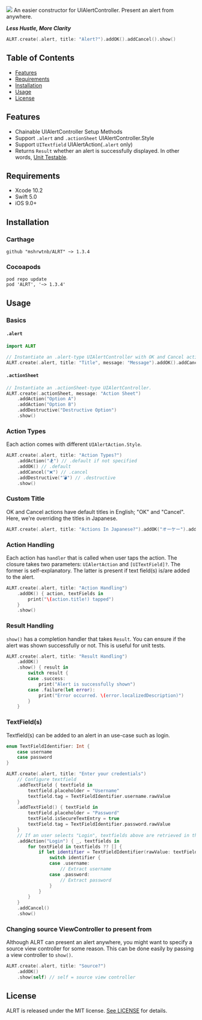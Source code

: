 <img src="https://raw.githubusercontent.com/wiki/mshrwtnb/ALRT/logobanner.png">
An easier constructor for UIAlertController. Present an alert from anywhere.

***Less Hustle, More Clarity***

```swift
ALRT.create(.alert, title: "Alert?").addOK().addCancel().show()
```
## Table of Contents
- [Features](#features)
- [Requirements](#requirements)
- [Installation](#installation)
- [Usage](#usage)
- [License](#license)

## Features
* Chainable UIAlertController Setup Methods
* Support `.alert` and `.actionSheet` UIAlertController.Style
* Support `UITextfield` UIAlertAction(`.alert` only)
* Returns `Result` whether an alert is successfully displayed. In other words, [Unit Testable](https://github.com/mshrwtnb/ALRT/blob/master/Demo/DemoTests/DemoTests.swift).

## Requirements
* Xcode 10.2
* Swift 5.0
* iOS 9.0+

## Installation
### Carthage
```
github "mshrwtnb/ALRT" ~> 1.3.4
```
### Cocoapods
```
pod repo update
pod 'ALRT', '~> 1.3.4'
```

## Usage
### Basics
#### `.alert`
```swift
import ALRT

// Instantiate an .alert-type UIAlertController with OK and Cancel actions. Finally, present the alert by calling `show()`.
ALRT.create(.alert, title: "Title", message: "Message").addOK().addCancel().show()
```

#### `.actionSheet`
```swift
// Instantiate an .actionSheet-type UIAlertController.
ALRT.create(.actionSheet, message: "Action Sheet")
    .addAction("Option A")
    .addAction("Option B")
    .addDestructive("Destructive Option")
    .show() 
```

### Action Types
Each action comes with different `UIAlertAction.Style`.

```swift
ALRT.create(.alert, title: "Action Types?")
    .addAction("🏂") // .default if not specified
    .addOK() // .default
    .addCancel("❌") // .cancel
    .addDestructive("💣") // .destructive
    .show()
```

### Custom Title
OK and Cancel actions have default titles in English; "OK" and "Cancel".
Here, we're overriding the titles in Japanese.

```swift
ALRT.create(.alert, title: "Actions In Japanese?").addOK("オーケー").addCancel("キャンセル").show()
```

### Action Handling
Each action has `handler` that is called when user taps the action.
The closure takes two parameters: `UIAlertAction` and `[UITextField]?`.
The former is self-explanatory.
The latter is present if text field(s) is/are added to the alert.

```swift
ALRT.create(.alert, title: "Action Handling")
    .addOK() { action, textFields in
        print("\(action.title!) tapped")
    }
    .show()
```

### Result Handling
`show()` has a completion handler that takes `Result`.
You can ensure if the alert was shown successfully or not. This is useful for unit tests.
```swift
ALRT.create(.alert, title: "Result Handling")
    .addOK()
    .show() { result in
        switch result {
        case .success:
            print("Alert is successfully shown")
        case .failure(let error):
            print("Error occurred. \(error.localizedDescription)")
        }
    }
```

### TextField(s)
Textfield(s) can be added to an alert in an use-case such as login.

```swift
enum TextFieldIdentifier: Int {
    case username
    case password
}

ALRT.create(.alert, title: "Enter your credentials")
    // Configure textfield
    .addTextField { textfield in
        textfield.placeholder = "Username"
        textfield.tag = TextFieldIdentifier.username.rawValue
    }
    .addTextField() { textField in
        textField.placeholder = "Password"
        textField.isSecureTextEntry = true
        textField.tag = TextFieldIdentifier.password.rawValue
    }
    // If an user selects "Login", textfields above are retrieved in the trailing closure. Distinguish one from another with a tag or identifier.
    .addAction("Login") { _, textfields in
        for textField in textfields ?? [] {
            if let identifier = TextFieldIdentifier(rawValue: textField.tag) {
                switch identifier {
                case .username:
                    // Extract username
                case .password:
                    // Extract password
                }
            }
        }
    }
    .addCancel()
    .show()
```

### Changing source ViewController to present from
Although ALRT can present an alert anywhere, you might want to specify a source view controller for some reason. This can be done easily by passing a view controller to `show()`.

```swift
ALRT.create(.alert, title: "Source?")
    .addOK()
    .show(self) // self = source view controller
```

## License
ALRT is released under the MIT license. [See LICENSE](https://github.com/mshrwtnb/ALRT/blob/master/LICENSE) for details.
